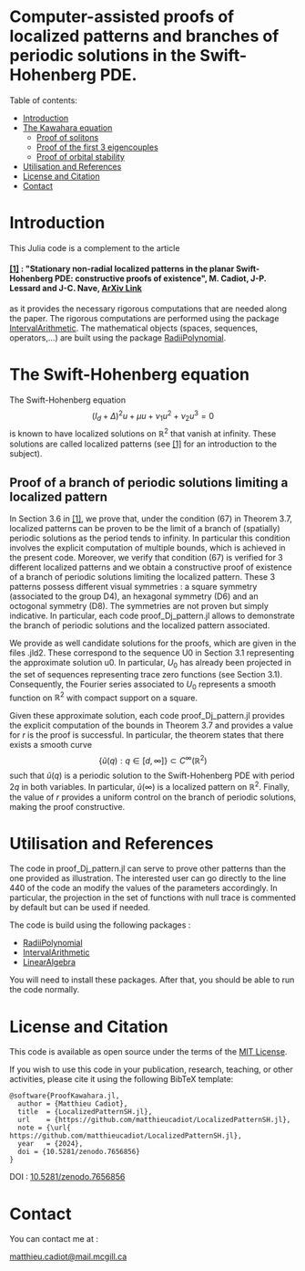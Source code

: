 # Computer-assisted proofs of localized patterns and branches of periodic solutions in the Swift-Hohenberg PDE.



Table of contents:


* [Introduction](#introduction)
* [The Kawahara equation](#the-kawahara-equation)
   * [Proof of solitons](#Proof-of-solitons)
   * [Proof of the first 3 eigencouples](#Proof-of-the-first-3-eigencouples)
   * [Proof of orbital stability](#Proof-of-orbital-stability)
* [Utilisation and References](#utilisation-and-references)
* [License and Citation](#license-and-citation)
* [Contact](#contact)



# Introduction

This Julia code is a complement to the article 

#### [[1]](https://arxiv.org/abs/2302.12877) : "Stationary non-radial localized patterns in the planar Swift-Hohenberg PDE: constructive proofs of existence", M. Cadiot, J-P. Lessard and J-C. Nave, [ArXiv Link](https://arxiv.org/abs/2302.12877)

as it provides the necessary rigorous computations that are needed along the paper. The rigorous computations are performed using the package [IntervalArithmetic](https://github.com/JuliaIntervals/IntervalArithmetic.jl). The mathematical objects (spaces, sequences, operators,...) are built using the package [RadiiPolynomial](https://github.com/OlivierHnt/RadiiPolynomial.jl). 


# The Swift-Hohenberg equation

The Swift-Hohenberg equation
$$(I_d+\Delta)^2u +  \mu u + \nu_1 u^2 + \nu_2 u^3 =0$$
is known to have localized solutions on $\mathbb{R}^2$ that vanish at infinity. These solutions are called localized patterns (see [[1]](https://arxiv.org/abs/2302.12877) for an introduction to the subject). 

## Proof of a branch of periodic solutions limiting a localized pattern

In Section 3.6 in [[1]](https://arxiv.org/abs/2302.12877), we prove that, under the condition (67) in Theorem 3.7, localized patterns can be proven to be the limit of a branch of (spatially) periodic solutions as the period tends to infinity. In particular this condition involves the explicit computation of multiple bounds, which is achieved in the present code. Moreover, we verify that condition (67) is verified for 3 different localized patterns and we obtain a constructive proof of existence of a branch of periodic solutions limiting the localized pattern. These 3 patterns possess different visual symmetries : a square symmetry (associated to the group D4), an hexagonal symmetry (D6) and an octogonal symmetry (D8). The symmetries are not proven but simply indicative. In particular, each code proof_Dj_pattern.jl allows to demonstrate the branch of periodic solutions and the localized pattern associated. 

We provide as well candidate solutions for the proofs, which are given in the files .jld2. These correspond to the sequence U0 in Section 3.1 representing the approximate solution u0. In particular, $U_0$ has already been projected in the set of sequences representing trace zero functions (see Section 3.1). Consequently, the Fourier series associated to $U_0$ represents a smooth function on $\mathbb{R}^2$ with compact support on a square.

Given these approximate solution, each code proof_Dj_pattern.jl provides the explicit computation of the bounds in Theorem 3.7 and provides a value for $r$ is the proof is successful. In particular, the theorem states that there exists a smooth curve 
$$\{\tilde{u}(q) : q \in [d,\infty]\} \subset C^\infty(\mathbb{R}^2)$$
such that $\tilde{u}(q)$ is a periodic solution to the Swift-Hohenberg PDE with period $2q$ in both variables.  In particular, $\tilde{u}(\infty)$ is a localized pattern on $\mathbb{R}^2.$ Finally, the value of $r$ provides a uniform control on the branch of periodic solutions, making the proof constructive.

 
 # Utilisation and References

 The code in proof_Dj_pattern.jl can serve to prove other patterns than the one provided as illustration. The interested user can go directly to the line 440 of the code an modify the values of the parameters accordingly. In particular, the projection in the set of functions with null trace is commented by default but can be used if needed. 
 
 The code is build using the following packages :
 - [RadiiPolynomial](https://github.com/OlivierHnt/RadiiPolynomial.jl) 
 - [IntervalArithmetic](https://github.com/JuliaIntervals/IntervalArithmetic.jl)
 - [LinearAlgebra](https://docs.julialang.org/en/v1/stdlib/LinearAlgebra/)
 
 You will need to install these packages. After that, you should be able to run the code normally.
 
 # License and Citation
 
This code is available as open source under the terms of the [MIT License](http://opensource.org/licenses/MIT).
  
If you wish to use this code in your publication, research, teaching, or other activities, please cite it using the following BibTeX template:

```
@software{ProofKawahara.jl,
  author = {Matthieu Cadiot},
  title  = {LocalizedPatternSH.jl},
  url    = {https://github.com/matthieucadiot/LocalizedPatternSH.jl},
  note = {\url{ https://github.com/matthieucadiot/LocalizedPatternSH.jl},
  year   = {2024},
  doi = {10.5281/zenodo.7656856}
}
```
DOI : [10.5281/zenodo.7656856](https://zenodo.org/record/7656856#.Y_NqJ0NKhPZ) 


# Contact

You can contact me at :

matthieu.cadiot@mail.mcgill.ca

